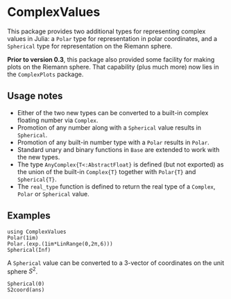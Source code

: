 # ComplexValues

This package provides two additional types for representing complex values in Julia: a `Polar` type for representation in polar coordinates, and a `Spherical` type for representation on the Riemann sphere. 

**Prior to version 0.3**, this package also provided some facility for making plots on the Riemann sphere. That capability (plus much more) now lies in the `ComplexPlots` package.

## Usage notes

- Either of the two new types can be converted to a built-in complex floating number via `Complex`.
- Promotion of any number along with a `Spherical` value results in `Spherical`. 
- Promotion of any built-in number type with a `Polar` results in `Polar`. 
- Standard unary and binary functions in `Base` are extended to work with the new types. 
- The type `AnyComplex{T<:AbstractFloat}` is defined (but not exported) as the union of the built-in `Complex{T}` together with `Polar{T}` and `Spherical{T}`.
- The `real_type` function is defined to return the real type of a `Complex`, `Polar` or `Spherical` value.

## Examples

```@repl 1
using ComplexValues
Polar(1im)
Polar.(exp.(1im*LinRange(0,2π,6)))
Spherical(Inf)
```
A `Spherical` value can be converted to a 3-vector of coordinates on the unit sphere $S^2$.
```@repl 1
Spherical(0)
S2coord(ans)
```
